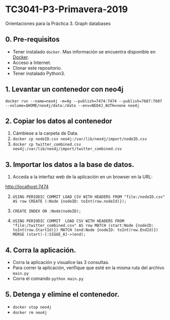 # TC3041-P3-Primavera-2019
Orientaciones para la Práctica 3. Graph databases

## 0. Pre-requisitos
* Tener instalado `docker`. Mas información se encuentra disponible en [Docker](https://www.docker.com/community-edition).
* Acceso a Internet.
* Clonar este repositorio.
* Tener instalado Python3.

## 1. Levantar un contenedor con neo4j
`docker run --name=neo4j -m=4g --publish=7474:7474 --publish=7687:7687 --volume=$HOME/neo4j/data:/data --env=NEO4J_AUTH=none neo4j`

## 2. Copiar los datos al contenedor
1. Cámbiese a la carpeta de Data.
2. `docker cp nodeID.csv neo4j:/var/lib/neo4j/import/nodeID.csv`
3. `docker cp twitter_combined.csv neo4j:/var/lib/neo4j/import/twitter_combined.csv`

## 3. Importar los datos a la base de datos.
1. Acceda a la interfaz web de la aplicación en un browser en la URL:

[http://localhost:7474](http://localhost:7474)

2. `USING PERIODIC COMMIT
LOAD CSV WITH HEADERS FROM "file:/nodeID.csv" AS row
CREATE (:Node {nodeID: toInt(row.nodeId)});`

3. `CREATE INDEX ON :Node(nodeID);`

4. `USING PERIODIC COMMIT 
LOAD CSV WITH HEADERS FROM "file:/twitter_combined.csv" AS row
MATCH (start:Node {nodeID: toInt(row.StartId)})
MATCH (end:Node {nodeID: toInt(row.EndId)})
MERGE (start)-[:SIGUE_A]->(end);`

## 4. Corra la aplicación.
* Corra la aplicación y visualice las 3 consultas.
* Para correr la aplicación, verifique que esté en la misma ruta del archivo `main.py`
* Corra el comando `python main.py`

## 5. Detenga y elimine el contenedor.
* `docker stop neo4j`
* `docker rm neo4j`



